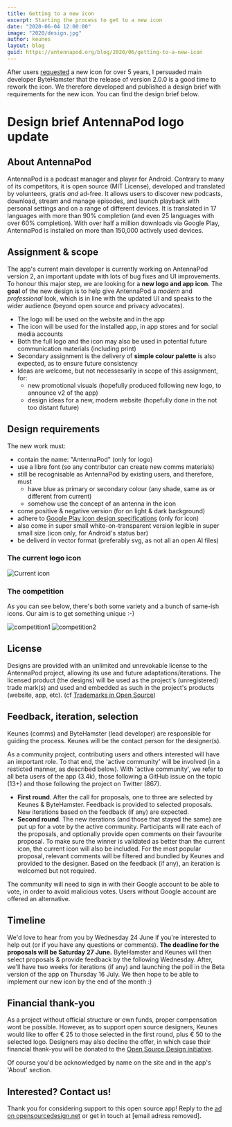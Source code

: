 ```yaml
---
title: Getting to a new icon
excerpt: Starting the process to get to a new icon
date: "2020-06-04 12:00:00"
image: "2020/design.jpg"
author: keunes
layout: blog
guid: https://antennapod.org/blog/2020/06/getting-to-a-new-icon
---
```


After users [requested](https://github.com/AntennaPod/AntennaPod/issues/1281) a new icon for over 5 years, I persuaded main developer ByteHamster that the release of version 2.0.0 is a good time to rework the icon. We therefore developed and published a design brief with requirements for the new icon. You can find the design brief below.

# Design brief AntennaPod logo update

## About AntennaPod

AntennaPod is a podcast manager and player for Android. Contrary to many of its competitors, it is open source (MIT License), developed and translated by volunteers, gratis _and_ ad-free. It allows users to discover new podcasts, download, stream and manage episodes, and launch playback with personal settings and on a range of different devices. It is translated in 17 languages with more than 90% completion (and even 25 languages with over 60% completion). With over half a million downloads via Google Play, AntennaPod is installed on more than 150,000 actively used devices.

## Assignment & scope

The app's current main developer is currently working on AntennaPod version 2, an important update with lots of bug fixes and UI improvements. To honour this major step, we are looking for a **new logo and app icon**. The **goal** of the new design is to help give AntennaPod a _modern_ and _professional_ look, which is in line with the updated UI and speaks to the wider audience (beyond open source and privacy advocates).

- The logo will be used on the website and in the app
- The icon will be used for the installed app, in app stores and for social media accounts
- Both the full logo and the icon may also be used in potential future communication materials (including print)
- Secondary assignment is the delivery of **simple colour palette** is also expected, as to ensure future consistency
- Ideas are welcome, but not necessesarily in scope of this assignment, for:
  - new promotional visuals (hopefully produced following new logo, to announce v2 of the app)
  - design ideas for a new, modern website (hopefully done in the not too distant future)

## Design requirements

The new work must:

- contain the name: "AntennaPod" (only for logo)
- use a libre font (so any contributor can create new comms materials)
- still be recognisable as AntennaPod by existing users, and therefore, must
  - have blue as primary or secondary colour (any shade, same as or different from current)
  - somehow use the concept of an antenna in the icon
- come positive & negative version (for on light & dark background)
- adhere to [Google Play icon design specifications](https://developer.android.com/google-play/resources/icon-design-specifications) (only for icon)
- also come in super small white-on-transparent version legible in super small size (icon only, for Android's status bar)
- be deliverd in vector format (preferably svg, as not all an open AI files)

### The current ~~logo~~ icon

![Current icon](/assets/images/blog/2020/designbrief-current.png)

### The competition

As you can see below, there's both some variety and a bunch of same-ish icons. Our aim is to get something unique :-)

![competition1](/assets/images/blog/2020/designbrief-competition1.png) ![competition2](/assets/images/blog/2020/designbrief-competition2.png)

## License

Designs are provided with an unlimited and unrevokable license to the AntennaPod project, allowing its use and future adaptations/iterations. The licensed product (the designs) will be used as the project's (unregistered) trade mark(s) and used and embedded as such in the project's products (website, app, etc). (cf [Trademarks in Open Source](https://google.github.io/opencasebook/trademarks/))

## Feedback, iteration, selection

Keunes (comms) and ByteHamster (lead developer) are responsible for guiding the process. Keunes will be the contact person for the designer(s).

As a community project, contributing users and others interested will have an important role. To that end, the 'active community' will be involved (in a resticted manner, as described below). With 'active community', we refer to all beta users of the app (3.4k), those following a GitHub issue on the topic (13+) and those following the project on Twitter (867).

- **First round**. After the call for proposals, one to three are selected by Keunes & ByteHamster. Feedback is provided to selected proposals. New iterations based on the feedback (if any) are expected.
- **Second round**. The new iterations (and those that stayed the same) are put up for a vote by the active community. Participants will rate each of the proposals, and optionally provide open comments on their favourite proposal. To make sure the winner is validated as better than the current icon, the current icon will also be included. For the most popular proposal, relevant comments will be filtered and bundled by Keunes and provided to the designer. Based on the feedback (if any), an iteration is welcomed but not required.

The community will need to sign in with their Google account to be able to vote, in order to avoid malicious votes. Users without Google account are offered an alternative.

## Timeline

We'd love to hear from you by Wednesday 24 June if you're interested to help out (or if you have any questions or comments). **The deadline for the proposals will be Saturday 27 June.** ByteHamster and Keunes will then select proposals & provide feedback by the following Wednesday. After, we'll have two weeks for iterations (if any) and launching the poll in the Beta version of the app on Thursday 16 July. We then hope to be able to implement our new icon by the end of the month :)

## Financial thank-you

As a project without official structure or own funds, proper compensation wont be possible. However, as to support open source designers, Keunes would like to offer € 25 to those selected in the first round, plus € 50 to the selected logo. Designers may also decline the offer, in which case their financial thank-you will be donated to the [Open Source Design initiative](https://opencollective.com/opensourcedesign).

Of course you'd be acknowledged by name on the site and in the app's 'About' section.

## Interested? Contact us!

Thank you for considering support to this open source app! Reply to the [ad on opensourcedesign.net](https://opensourcedesign.net/jobs/jobs/2020-05-26-new-logo-to-go-with-major-app-update) or get in touch at [email adress removed].
